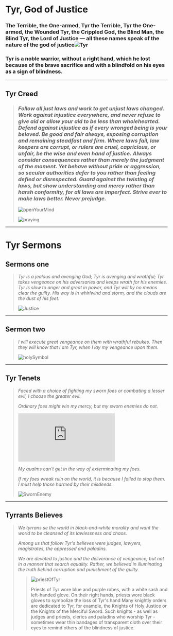# **Tyr, God of Justice**

### The Terrible, the One-armed, Tyr the Terrible, Tyr the One-armed, the Wounded Tyr, the Crippled God, the Blind Man, the Blind Tyr, the Lord of Justice — all these names speak of the nature of the god of justice![Tyr](https://static.wikia.nocookie.net/forgottenrealms/images/2/28/Tyr.jpg/revision/latest?cb=20210429131410) 
### Tyr is a noble warrior, without a right hand, which he lost because of the brave sacrifice and with a blindfold on his eyes as a sign of blindness. 

___

## **Tyr Creed**

>### *Follow all just laws and work to get unjust laws changed. Work against injustice everywhere, and never refuse to give aid or allow your aid to be less than wholehearted. Defend against injustice as if every wronged being is your beloved. **Be good and fair always**, exposing corruption and remaining steadfast and firm. Where laws fail, law keepers are corrupt, or rulers are cruel, capricious, or unfair, be the wise and even hand of justice. Always consider consequences rather than merely the judgment of the moment. Yet behave without pride or aggression, so secular authorities defer to you rather than feeling defied or disrespected. Guard against the twisting of laws, but show understanding and mercy rather than harsh conformity, for **all laws are imperfect**. Strive ever to make laws better. Never prejudge.*
>
>![openYourMind](https://fontmeme.com/temporary/36fc988e3ff360355bd3f7110be12d6d.png)
>
>![praying](https://images-wixmp-ed30a86b8c4ca887773594c2.wixmp.com/f/88701139-3008-4672-9f65-98f13d5371e9/d6orcm2-70818d87-47d6-4ff1-b171-39298b86c482.jpg?token=eyJ0eXAiOiJKV1QiLCJhbGciOiJIUzI1NiJ9.eyJzdWIiOiJ1cm46YXBwOjdlMGQxODg5ODIyNjQzNzNhNWYwZDQxNWVhMGQyNmUwIiwiaXNzIjoidXJuOmFwcDo3ZTBkMTg4OTgyMjY0MzczYTVmMGQ0MTVlYTBkMjZlMCIsIm9iaiI6W1t7InBhdGgiOiJcL2ZcLzg4NzAxMTM5LTMwMDgtNDY3Mi05ZjY1LTk4ZjEzZDUzNzFlOVwvZDZvcmNtMi03MDgxOGQ4Ny00N2Q2LTRmZjEtYjE3MS0zOTI5OGI4NmM0ODIuanBnIn1dXSwiYXVkIjpbInVybjpzZXJ2aWNlOmZpbGUuZG93bmxvYWQiXX0.c39-lt00KstOkFFejU-2y7BfGcaRIHkjOCWhy0Y5t_A)
___
# **Tyr Sermons**
## **Sermons one**
>  *Tyr is a jealous and avenging God; Tyr is avenging and wrathful; Tyr takes vengeance on his adversaries and keeps wrath for his enemies. Tyr is slow to anger and great in power, and Tyr will by no means clear the guilty. His way is in whirlwind and storm, and the clouds are the dust of his feet.*
>
>![Justice](https://i1.wp.com/orbedosdragoes.com/wp-content/uploads/2016/11/timthumb.png?resize=600%2C226)
___

## **Sermon two**

>  *I will execute great vengeance on them with wrathful rebukes. Then they will know that I am Tyr, when I lay my vengeance upon them.*
>
>![holySymbol](https://www.thievesguild.cc/5e/images/gods/symbols/tyr2.jpg)
___

## **Tyr Tenets**
> *Faced with a choice of fighting my sworn foes or combating a lesser evil, I choose the greater evil.*
>
>*Ordinary foes might win my mercy, but my sworn enemies do not.*
>
>![davek](https://img.dafont.com/preview.php?text=Faced+with+a+choice+of+fighting+my+sworn+foes+or+combating+a+lesser+evil+I+choo&ttf=davek2&ext=2&size=71&psize=l&y=68)
>
>*My qualms can't get in the way of exterminating my foes.*
>
>*If my foes wreak ruin on the world, it is because I failed to stop them. I must help those harmed by their misdeeds.*
>
>![SwornEnemy](https://encrypted-tbn0.gstatic.com/images?q=tbn:ANd9GcS1AlPyXj4C_cvv51NgvSUvMeTVhr5RM-zFT2spciSh2m8vItinSHnAneG5ULBa2zooy-Q&usqp=CAU)
___

## **Tyrrants Believes**

> *We tyrrans se the world in black-and-white morality and want the world to be cleansed of its lawlessness and chaos.*
>
> *Among us that follow Tyr's believes were judges, lawyers, magistrates, the oppressed and paladins.*
>
> *We are devoted to justice and the deliverance of vengeance, but not in a manner that search equality. Rather, we believed in illuminating the truth behind corruption and punishment of the guilty.*
>
>>![priestOfTyr](https://www.thievesguild.cc/5e/images/gods/pics/tyr-04.jpg)
>>
>> Priests of Tyr wore blue and purple robes, with a white sash and left-handed glove. On their right hands, priests wore black gloves to symbolize the loss of Tyr's hand
>> Many knightly orders are dedicated to Tyr, for example, the Knights of Holy Justice or the Knights of the Merciful Sword. Such knights - as well as judges and priests, clerics and paladins who worship Tyr - sometimes wear thin bandages of transparent cloth over their eyes to remind others of the blindness of justice.
